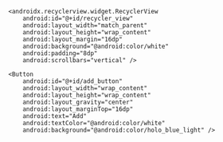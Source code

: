 <?xml version="1.0" encoding="utf-8"?>
<LinearLayout xmlns:android="http://schemas.android.com/apk/res/android"
    xmlns:tools="http://schemas.android.com/tools"
    android:layout_width="match_parent"
    android:layout_height="match_parent"
    android:orientation="vertical"
    tools:context=".MainActivity">

    <androidx.recyclerview.widget.RecyclerView
        android:id="@+id/recycler_view"
        android:layout_width="match_parent"
        android:layout_height="wrap_content"
        android:layout_margin="16dp"
        android:background="@android:color/white"
        android:padding="8dp"
        android:scrollbars="vertical" />

    <Button
        android:id="@+id/add_button"
        android:layout_width="wrap_content"
        android:layout_height="wrap_content"
        android:layout_gravity="center"
        android:layout_marginTop="16dp"
        android:text="Add"
        android:textColor="@android:color/white"
        android:background="@android:color/holo_blue_light" />

</LinearLayout>
